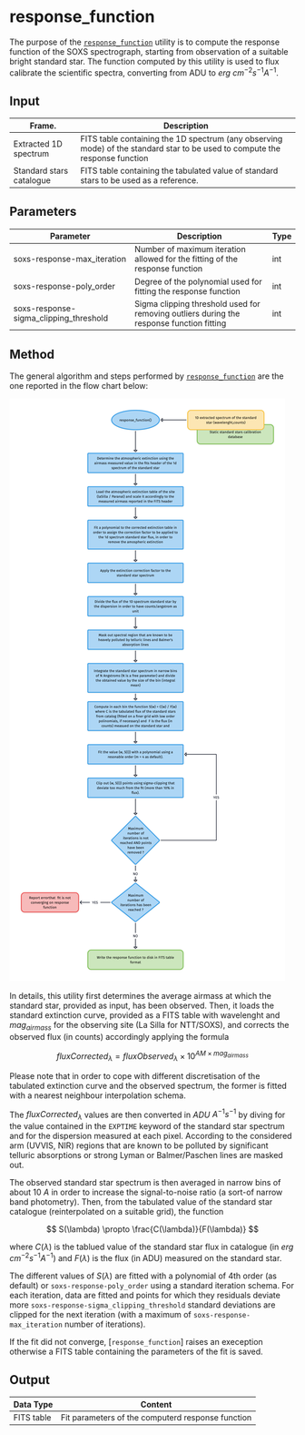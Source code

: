 # response_function

The purpose of the [`response_function`](#soxspipe.commonutils.response_function) utility is to compute the response function of the SOXS spectrograph, starting from observation of a suitable bright standard star. The function computed by this utility is used to flux calibrate the scientific spectra, converting from ADU to $erg$ $cm^{-2} s^{-1} A^{-1}$.

## Input

| Frame.                   | Description                                   | 
| ------------------------ | --------------------------------------------- |
|  Extracted  1D spectrum | FITS table containing the 1D spectrum (any observing mode) of the standard star to be used to compute the response function |  
| Standard stars catalogue | FITS table containing the tabulated value of standard stars to be used as a reference.|

## Parameters

| Parameter                | Description                                   | Type  |
| ------------------------ | --------------------------------------------- | ----- |
|soxs-response-max_iteration| Number of maximum iteration allowed for the fitting of the response function | int |
|soxs-response-poly_order| Degree of the polynomial used for fitting the response function | int|
|soxs-response-sigma_clipping_threshold| Sigma clipping threshold used for removing outliers during the response function fitting | int|

## Method

The general algorithm and steps performed by [`response_function`](#soxspipe.commonutils.response_function) are the one reported in the flow chart below:

![](response_function.png)

In details, this utility first determines the average airmass at which the standard star, provided as input, has been observed. Then, it loads the standard extinction curve, provided as a FITS table with wavelenght and $mag_{airmass}$ for the observing site (La Silla for NTT/SOXS), and corrects the observed flux (in counts) accordingly applying the formula

$$
fluxCorrected_{\lambda} = fluxObserved_{\lambda} \times 10^{AM \times mag_{airmass}}
$$ 

Please note that in order to cope with different discretisation of the tabulated extinction curve and the observed spectrum, the former is fitted with a nearest neighbour interpolation schema.

The $fluxCorrected_{\lambda}$ values are then converted in $ADU$ ${A}^{-1} s^{-1}$ by diving for the value contained in the `EXPTIME` keyword of the standard star spectrum and for the dispersion measured at each pixel. According to the considered arm (UVVIS, NIR) regions that are known to be polluted by significant telluric absorptions or strong Lyman or Balmer/Paschen lines are masked out.

The observed standard star spectrum is then averaged in narrow bins of about 10 $A$ in order to increase the signal-to-noise ratio (a sort-of narrow band photometry). Then, from the tabulated value of the standard star catalogue (reinterpolated on a suitable grid), the function

$$
S(\lambda) \propto \frac{C(\lambda)}{F(\lambda)}
$$    

where $C(\lambda)$ is the tablued value of the standard star flux in catalogue (in $erg$ $cm^{-2} s^{-1} A^{-1}$) and $F(\lambda)$ is the flux (in ADU) measured on the standard star.

The different values of $S(\lambda)$ are fitted with a polynomial of 4th order (as default) or `soxs-response-poly_order` using a standard iteration schema. For each iteration, data are fitted and points for which they residuals deviate more `soxs-response-sigma_clipping_threshold` standard deviations are clipped for the next iteration (with a maximum of `soxs-response-max_iteration` number of iterations).

If the fit did not converge, [`response_function`] raises an exeception otherwise a FITS table containing the parameters of the fit is saved.

## Output

| Data Type | Content |
| ------------------------ | --------------------------------------------- |
|FITS table |Fit parameters of the computerd response function|
